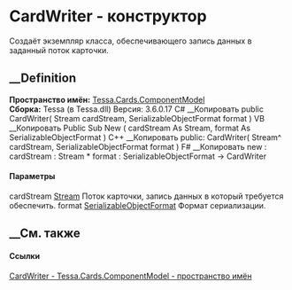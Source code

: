 # CardWriter - конструктор
Создаёт экземпляр класса, обеспечивающего запись данных в заданный поток
карточки.
## __Definition
 **Пространство имён:**
[Tessa.Cards.ComponentModel](N_Tessa_Cards_ComponentModel.htm)  
 **Сборка:** Tessa (в Tessa.dll) Версия: 3.6.0.17
C# __Копировать
     public CardWriter(
    	Stream cardStream,
    	SerializableObjectFormat format
    )
VB __Копировать
     Public Sub New ( 
    	cardStream As Stream,
    	format As SerializableObjectFormat
    )
C++ __Копировать
     public:
    CardWriter(
    	Stream^ cardStream, 
    	SerializableObjectFormat format
    )
F# __Копировать
     new : 
            cardStream : Stream * 
            format : SerializableObjectFormat -> CardWriter
#### Параметры
cardStream [Stream](https://learn.microsoft.com/dotnet/api/system.io.stream)
    Поток карточки, запись данных в который требуется обеспечить.
format
[SerializableObjectFormat](T_Tessa_Platform_IO_SerializableObjectFormat.htm)
    Формат сериализации.
##  __См. также
#### Ссылки
[CardWriter - ](T_Tessa_Cards_ComponentModel_CardWriter.htm)
[Tessa.Cards.ComponentModel - пространство
имён](N_Tessa_Cards_ComponentModel.htm)
